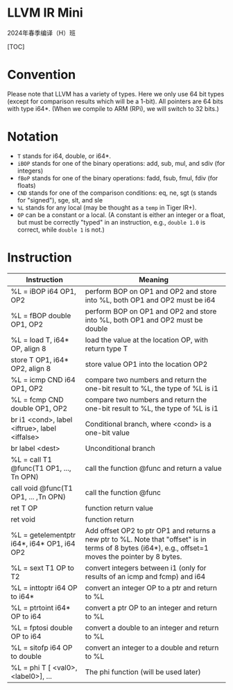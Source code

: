 # LLVM IR Mini

2024年春季编译（H）班

[TOC]

# Convention

Please note that LLVM has a variety of types. Here we only use 64 bit types (except for comparison results which will be a 1-bit). All pointers are 64 bits with type i64\*. (When we compile to ARM (RPi), we will switch to 32 bits.)

# Notation

- `T` stands for i64, double, or i64*.
- `iBOP` stands for one of the binary operations: add, sub, mul, and sdiv (for integers)
- `fBoP` stands for one of the binary operations: fadd, fsub, fmul, fdiv (for floats)
- `CND` stands for one of the comparison conditions: eq, ne, sgt (s stands for "signed"), sge, slt, and sle
- `%L` stands for any local (may be thought as a `temp` in Tiger IR+). 
- `OP` can be a constant or a local. (A constant is either an integer or a float, but must be correctly "typed" in an instruction, e.g., `double 1.0` is correct, while `double 1` is not.)


# Instruction

| Instruction                                         | Meaning                                                      |
| --------------------------------------------------- | ------------------------------------------------------------ |
| %L = iBOP i64 OP1, OP2                                 | perform BOP on OP1 and OP2 and store into %L, both OP1 and OP2 must be i64                 
| %L = fBOP double OP1, OP2                                 | perform BOP on OP1 and OP2 and store into %L, both OP1 and OP2 must be double
| %L = load T, i64* OP, align 8                               | load the value at the location OP, with return type T        |
| store T OP1, i64* OP2, align 8                               | store value OP1 into the location OP2                        |
| %L = icmp CND i64 OP1, OP2                          | compare two numbers and return the one-bit result to %L, the type of %L is i1      
| %L = fcmp CND double OP1, OP2                       | compare two numbers and return the one-bit result to %L, the type of %L is i1|
| br i1 \<cond\>, label \<iftrue\>, label \<iffalse\> | Conditional branch, where \<cond\> is a one-bit value        |
| br label \<dest\>                                   | Unconditional branch                                         |
| %L = call T1 @func(T1 OP1, ..., Tn OPN)               | call the function @func and return a value                 |
| call void @func(T1 OP1, ... ,Tn OPN)                  | call the function @func                                            |
| ret T OP                                            | function return value                                        |
| ret void                                            | function return                                              |
| %L = getelementptr i64\*, i64\* OP1, i64 OP2                | Add offset OP2 to ptr OP1 and returns a new ptr to %L. Note that "offset" is in terms of 8 bytes (i64\*), e.g., offset=1 moves the pointer by 8 bytes. |
| %L = sext T1 OP to T2                              | convert integers between i1 (only for  results of an icmp and fcmp) and i64                |
| %L = inttoptr i64 OP to i64*                        | convert an integer OP to a ptr and return to %L              |
| %L = ptrtoint i64* OP to i64                        | convert a ptr OP to an integer and return to %L    
| %L = fptosi double OP to i64			              | convert a double to an integer and return to %L
| %L = sitofp i64 OP to double			              | convert an integer to a double and return to %L
| %L = phi T [ \<val0\>, \<label0\>], ...           | The phi function (will be used later)                                            |




